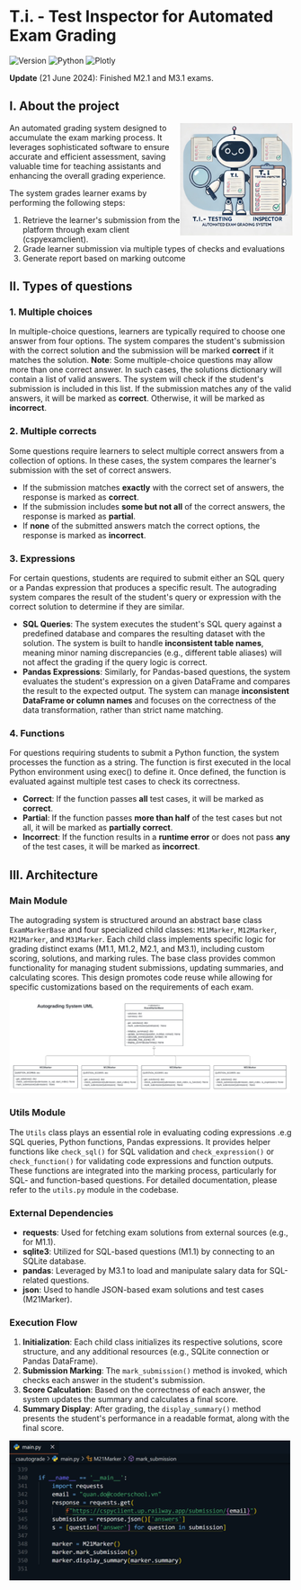 # T.i. - Test Inspector for Automated Exam Grading
![Version](https://img.shields.io/badge/Latest%20Version-v0.0.16-%2300b4d8.svg?&style=for-the-badge&logo=git&logoColor=white)
![Python](https://img.shields.io/badge/Python-%230096c7.svg?&style=for-the-badge&logo=python&logoColor=white)
![Plotly](https://img.shields.io/badge/Pytest-%233F4F75.svg?style=for-the-badge&logo=plotly&logoColor=white)

**Update** (21 June 2024): Finished M2.1 and M3.1 exams.

## I. About the project

<img align="right" width="200" src="img/illustration.webp">

An automated grading system designed to accumulate the exam marking process. It leverages sophisticated software to ensure accurate and efficient assessment, saving valuable time for teaching assistants and enhancing the overall grading experience.

The system grades learner exams by performing the following steps:
1. Retrieve the learner's submission from the platform through exam client (cspyexamclient).
2. Grade learner submission via multiple types of checks and evaluations   
3. Generate report based on marking outcome

## II. Types of questions
### 1. Multiple choices
In multiple-choice questions, learners are typically required to choose one answer from four options. The system compares the student's submission with the correct solution and the submission will be marked **correct** if it matches the solution.
**Note**: Some multiple-choice questions may allow more than one correct answer. In such cases, the solutions dictionary will contain a list of valid answers. The system will check if the student's submission is included in this list. If the submission matches any of the valid answers, it will be marked as **correct**. Otherwise, it will be marked as **incorrect**.

### 2. Multiple corrects
Some questions require learners to select multiple correct answers from a collection of options. In these cases, the system compares the learner's submission with the set of correct answers.
- If the submission matches **exactly** with the correct set of answers, the response is marked as **correct**.
- If the submission includes **some but not all** of the correct answers, the response is marked as **partial**.
- If **none** of the submitted answers match the correct options, the response is marked as **incorrect**.

### 3. Expressions
For certain questions, students are required to submit either an SQL query or a Pandas expression that produces a specific result. The autograding system compares the result of the student's query or expression with the correct solution to determine if they are similar.
- **SQL Queries**: The system executes the student's SQL query against a predefined database and compares the resulting dataset with the solution. The system is built to handle **inconsistent table names**, meaning minor naming discrepancies (e.g., different table aliases) will not affect the grading if the query logic is correct.
- **Pandas Expressions**: Similarly, for Pandas-based questions, the system evaluates the student's expression on a given DataFrame and compares the result to the expected output. The system can manage **inconsistent DataFrame or column names** and focuses on the correctness of the data transformation, rather than strict name matching.

### 4. Functions
For questions requiring students to submit a Python function, the system processes the function as a string. The function is first executed in the local Python environment using exec() to define it. Once defined, the function is evaluated against multiple test cases to check its correctness.
- **Correct**: If the function passes **all** test cases, it will be marked as **correct**.
- **Partial**: If the function passes **more than half** of the test cases but not all, it will be marked as **partially correct**.
- **Incorrect**: If the function results in a **runtime error** or does not pass **any** of the test cases, it will be marked as **incorrect**.

## III. Architecture
### Main Module
The autograding system is structured around an abstract base class `ExamMarkerBase` and four specialized child classes: `M11Marker`, `M12Marker`, `M21Marker`, and `M31Marker`. Each child class implements specific logic for grading distinct exams (M1.1, M1.2, M2.1, and M3.1), including custom scoring, solutions, and marking rules. The base class provides common functionality for managing student submissions, updating summaries, and calculating scores. This design promotes code reuse while allowing for specific customizations based on the requirements of each exam.

<img width="500" src="img/uml.png">

### Utils Module
The `Utils` class plays an essential role in evaluating coding expressions .e.g SQL queries, Python functions, Pandas expressions. It provides helper functions like `check_sql()` for SQL validation and `check_expression()` or `check_function()` for validating code expressions and function outputs. These functions are integrated into the marking process, particularly for SQL- and function-based questions. For detailed documentation, please refer to the `utils.py` module in the codebase.

### External Dependencies
- **requests**: Used for fetching exam solutions from external sources (e.g., for M1.1).
- **sqlite3**: Utilized for SQL-based questions (M1.1) by connecting to an SQLite database.
- **pandas**: Leveraged by M3.1 to load and manipulate salary data for SQL-related questions.
- **json**: Used to handle JSON-based exam solutions and test cases (M21Marker).

### Execution Flow
1. **Initialization**: Each child class initializes its respective solutions, score structure, and any additional resources (e.g., SQLite connection or Pandas DataFrame).
2. **Submission Marking**: The `mark_submission()` method is invoked, which checks each answer in the student's submission.
3. **Score Calculation**: Based on the correctness of each answer, the system updates the summary and calculates a final score.
4. **Summary Display**: After grading, the `display_summary()` method presents the student's performance in a readable format, along with the final score.

<img width="500" src="img/workflow.png">
